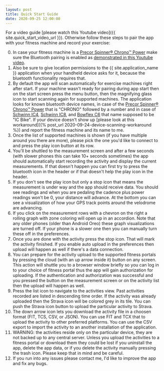 ```yaml
---
layout: post
title: Quick Start Guide
date: 2020-09-25 12:00:00
---
```

For a video guide [please watch this Youtube video]({{ site.quick_start_video_url }}). Otherwise follow these steps to pair the app with your fitness machine and record your exercise:

0. In case your fitness machine is a [Precor Spinner® Chrono™ Power](https://spinning.com/spinner-chrono-power/) make sure the Bluetooth pairing is enabled as [demonstrated in this Youtube video](https://www.youtube.com/watch?v=8w1IcI5twGY).
1. Also be sure to give location permissions to the {{ site.application_name }} application when your handheld device asks for it, because the bluetooth functionality requires that.
1. By default the app will scan automatically for exercise machines right after start. If your machine wasn't ready for pairing during app start then on the start screen press the menu button, then the magnifying glass icon to start scanning again for supported machines. The application looks for known bluetooth device names, in case of the [Precor Spinner® Chrono™ Power](https://spinning.com/spinner-chrono-power/) that is "CHRONO" followed by a number and in case of [Schwinn IC4](https://www.schwinnfitness.com/ic4/100873.html), [Schwinn IC8](https://global.schwinnfitness.com/en/ic8/100893.html), and [Bowflex C6](https://www.bowflex.com/bikes/c6/100894.html) that name supposed to be "IC Bike". If your device doesn't show up [please look at this workaround]({% post_url 2020-09-24-device-scanning-workaround %}) and report the fitness machine and its name to me.
1. Once the list of supported machines is shown (if you have multiple around you there are more), please pick the one you'd like to connect to and press the play icon button at its row.
1. You'll be shuttled to the measurement screen and after a few seconds (with slower phones this can take 10+ seconds sometimes) the app should automatically start recording the activity and display the current measurements. If that doesn't happen you can first try to press the bluetooth icon in the header or if that doesn't help the play icon in the header.
1. If you don't see the play icon but only a stop icon that means the measurement is under way and the app should receive data. You should see readings and when you are pedaling the cadence plus power readings won't be 0, your distance will advance. At the bottom you can see a visualization of how your GPS track points around the velodrome are advancing.
1. If you click on the measurement rows with a chevron on the right a rolling graph with zone coloring will open up in an accordion. Note that any older phones (older than Android Oreo) these graph visualizations are turned off. If your phone is a slower one then you can manually turn these off in the preferences.
1. Once you are done with the activity press the stop icon. That will mark the activity finished. If you enable auto upload in the preferences then upload will happen as well if there's a data connection.
1. You can prepare for the activity upload to the supported fitness portals by pressing the cloud (with an up arrow inside it) button on any screen. This action will shuttle you to a browser window briefly so you can log in to your choice of fitness portal thus the app will gain authorization for uploading. If the authentication and authorization was successful and you pressed the button on the measurement screen or on the activity list then the upload will happen as well.
1. Press the list icon to navigate to the activities view. Past activities recorded are listed in descending time order. If the activity was already uploaded then the Strava icon will be colored grey in its tile. You can push the Strava icon button to upload the particular activity to Strava.
1. The down arrow icon lets you download the activity file in a choosen format (FIT, TCS, CSV, or JSON). You can use FIT and TCX that to upload the activity to other preferred platforms. You can use the CSV export to import the activity to an another installation of the application.
1. WARNING: the activities reside only on the particular device, they are not backed up to any central server. Unless you upload the activities to a fitness portal or download them they could be lost if you uninstall the app, delete the app data, or if you delete the activity manually pressing the trash icon. Please keep that in mind and be careful.
1. If you run into any issues please contact me, I'd like to improve the app and fix any bugs.
